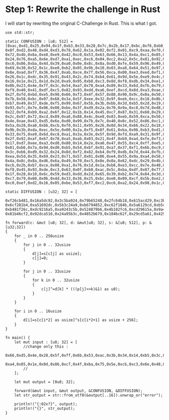 # Step 1: Rewrite the challenge in Rust

I will start by rewriting the original C-Challenge in Rust. This is what I got.

    use std::str;

    static CONFUSION : [u8; 512] = [0xac,0xd1,0x25,0x94,0x1f,0xb3,0x33,0x28,0x7c,0x2b,0x17,0xbc,0xf6,0xb0,0x55,0x5d,
    0x8f,0xd2,0x48,0xd4,0xd3,0x78,0x62,0x1a,0x02,0xf2,0x01,0xc9,0xaa,0xf0,0x83,0x71,
    0x72,0x4b,0x6a,0xe8,0xe9,0x42,0xc0,0x53,0x63,0x66,0x13,0x4a,0xc1,0x85,0xcf,0x0c,
    0x24,0x76,0xa5,0x6e,0xd7,0xa1,0xec,0xc6,0x04,0xc2,0xa2,0x5c,0x81,0x92,0x6c,0xda,
    0xc6,0x86,0xba,0x4d,0x39,0xa0,0x0e,0x8c,0x8a,0xd0,0xfe,0x59,0x96,0x49,0xe6,0xea,
    0x69,0x30,0x52,0x1c,0xe0,0xb2,0x05,0x9b,0x10,0x03,0xa8,0x64,0x51,0x97,0x02,0x09,
    0x8e,0xad,0xf7,0x36,0x47,0xab,0xce,0x7f,0x56,0xca,0x00,0xe3,0xed,0xf1,0x38,0xd8,
    0x26,0x1c,0xdc,0x35,0x91,0x43,0x2c,0x74,0xb4,0x61,0x9d,0x5e,0xe9,0x4c,0xbf,0x77,
    0x16,0x1e,0x21,0x1d,0x2d,0xa9,0x95,0xb8,0xc3,0x8d,0xf8,0xdb,0x34,0xe1,0x84,0xd6,
    0x0b,0x23,0x4e,0xff,0x3c,0x54,0xa7,0x78,0xa4,0x89,0x33,0x6d,0xfb,0x79,0x27,0xc4,
    0xf9,0x40,0x41,0xdf,0xc5,0x82,0x93,0xdd,0xa6,0xef,0xcd,0x8d,0xa3,0xae,0x7a,0xb6,
    0x2f,0xfd,0xbd,0xe5,0x98,0x66,0xf3,0x4f,0x57,0x88,0x90,0x9c,0x0a,0x50,0xe7,0x15,
    0x7b,0x58,0xbc,0x07,0x68,0x3a,0x5f,0xee,0x32,0x9f,0xeb,0xcc,0x18,0x8b,0xe2,0x57,
    0xb7,0x49,0x37,0xde,0xf5,0x99,0x67,0x5b,0x3b,0xbb,0x3d,0xb5,0x2d,0x19,0x2e,0x0d,
    0x93,0xfc,0x7e,0x06,0x08,0xbe,0x3f,0xd9,0x2a,0x70,0x9a,0xc8,0x7d,0xd8,0x46,0x65,
    0x22,0xf4,0xb9,0xa2,0x6f,0x12,0x1b,0x14,0x45,0xc7,0x87,0x31,0x60,0x29,0xf7,0x73,
    0x2c,0x97,0x72,0xcd,0x89,0xa6,0x88,0x4c,0xe8,0x83,0xeb,0x59,0xca,0x50,0x3f,0x27,
    0x4e,0xae,0x43,0xd5,0x6e,0xd0,0x99,0x7b,0x7c,0x40,0x0c,0x52,0x86,0xc1,0x46,0x12,
    0x5a,0x28,0xa8,0xbb,0xcb,0xf0,0x11,0x95,0x26,0x0d,0x34,0x66,0x22,0x18,0x6f,0x51,
    0x9b,0x3b,0xda,0xec,0x5e,0x00,0x2a,0xf5,0x8f,0x61,0xba,0x96,0xb3,0xd1,0x30,0xdc,
    0x33,0x75,0xe9,0x6d,0xc8,0xa1,0x3a,0x3e,0x5f,0x9d,0xfd,0xa9,0x31,0x9f,0xaa,0x85,
    0x2f,0x92,0xaf,0x67,0x78,0xa5,0xab,0x03,0x21,0x4f,0xb9,0xad,0xfe,0xf3,0x42,0xfc,
    0x17,0xd7,0xee,0xa3,0xd8,0x80,0x14,0x2e,0xa0,0x47,0x55,0xc4,0xff,0xe5,0x13,0x3f,
    0x81,0xb6,0x7a,0x94,0xd0,0xb5,0x54,0xbf,0x91,0xa7,0x37,0xf1,0x6b,0xc9,0x1b,0xb1,
    0x3c,0xb6,0xd9,0x32,0x24,0x8d,0xf2,0x82,0xb4,0xf9,0xdb,0x7d,0x44,0xfb,0x1e,0xd4,
    0xea,0x5d,0x35,0x69,0x23,0x71,0x57,0x01,0x06,0xe4,0x55,0x9a,0xa4,0x58,0x56,0xc7,
    0x4a,0x8c,0x8a,0xd6,0x6a,0x49,0x70,0xc5,0x8e,0x0a,0x62,0xdc,0x29,0x4b,0x42,0x41,
    0xcb,0x2b,0xb7,0xce,0x08,0xa1,0x76,0x1d,0x1a,0xb8,0xe3,0xcc,0x7e,0x48,0x20,0xe6,
    0xf8,0x45,0x93,0xde,0xc3,0x63,0x0f,0xb0,0xac,0x5c,0xba,0xdf,0x07,0x77,0xe7,0x4e,
    0x1f,0x28,0x10,0x6c,0x59,0xd3,0xdd,0x2d,0x65,0x39,0xb2,0x74,0x84,0x3d,0xf4,0xbd,
    0xc7,0x79,0x60,0x0b,0x4d,0x33,0x36,0x25,0xbc,0xe0,0x09,0xcf,0x5b,0xe2,0x38,0x9e,
    0xc0,0xef,0xd2,0x16,0x05,0xbe,0x53,0xf7,0xc2,0xc6,0xa2,0x24,0x98,0x1c,0xad,0x04];

    static DIFFUSION : [u32; 32] = [
        0xf26cb481,0x16a5dc92,0x3c5ba924,0x79b65248,0x2fc64b18,0x615acd29,0xc3b59a42,0x976b2584,
    0x6cf281b4,0xa51692dc,0x5b3c24a9,0xb6794852,0xc62f184b,0x5a6129cd,0xb5c3429a,0x6b978425,
    0xb481f26c,0xdc9216a5,0xa9243c5b,0x524879b6,0x4b182fc6,0xcd29615a,0x9a42c3b5,0x2584976b,
    0x81b46cf2,0x92dca516,0x24a95b3c,0x4852b679,0x184bc62f,0x29cd5a61,0x429ab5c3,0x84256b97];

    fn forward(c: &mut [u8; 32], d: &mut[u8; 32], s: &[u8; 512], p: &[u32;32])
    {
        for _ in 0 .. 256usize
        {
            for j in 0 .. 32usize
            {
                d[j]=s[c[j] as usize];
                c[j]=0;
            }

            for j in 0 .. 32usize
            {
                for k in 0 .. 32usize
                {
                    c[j]^=d[k] * (((p[j]>>k)&1) as u8);
                }
            }
        }

        for i in 0 .. 16usize
        {
            d[i]=s[c[i*2] as usize]^s[c[i*2+1] as usize + 256];
        }
    }

    fn main() {
        let mut input : [u8; 32] = [
            //change only this :
            0x66,0xd5,0x4e,0x28,0x5f,0xff,0x6b,0x53,0xac,0x3b,0x34,0x14,0xb5,0x3c,0xb2,0xc6,
            0xa4,0x85,0x1e,0x0d,0x86,0xc7,0x4f,0xba,0x75,0x5e,0xcb,0xc3,0x6e,0x48,0x79,0x8f
            //
        ];

        let mut output = [0u8; 32];

        forward(&mut input, &mut output, &CONFUSION, &DIFFUSION);
        let str_output = str::from_utf8(&output[..16]).unwrap_or("error");

        println!("{:02x?}", output);
        println!("{}", str_output);
    }
